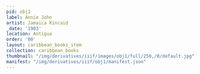 ```yaml
---
pid: obj1
label: Annie John
artist: Jamaica Kincaid
_date: '1983'
location: Antigua
order: '00'
layout: caribbean_books_item
collection: caribbean_books
thumbnail: "/img/derivatives/iiif/images/obj1/full/250,/0/default.jpg"
manifest: "/img/derivatives/iiif/obj1/manifest.json"
---
```

